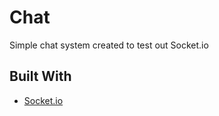 # Chat
Simple chat system created to test out Socket.io


## Built With

* [Socket.io](https://github.com/socketio/socket.io) 
